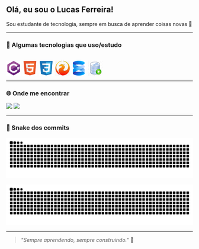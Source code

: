 ## Olá, eu sou o Lucas Ferreira!

Sou estudante de tecnologia, sempre em busca de aprender coisas novas 🚀  

---

### 🚀 Algumas tecnologias que uso/estudo
<div style="display: inline_block"><br>
  <!-- C# -->
  <img align="center" alt="Lucas-Csharp" height="40" width="40" src="https://raw.githubusercontent.com/devicons/devicon/master/icons/csharp/csharp-original.svg">
  
  <!-- HTML -->
  <img align="center" alt="Lucas-HTML" height="40" width="40" src="https://raw.githubusercontent.com/devicons/devicon/master/icons/html5/html5-original.svg">
  
  <!-- CSS -->
  <img align="center" alt="Lucas-CSS" height="40" width="40" src="https://raw.githubusercontent.com/devicons/devicon/master/icons/css3/css3-original.svg">
  
  <!-- Firebird -->
  <img align="center" alt="Lucas-Firebird" height="40" width="40" src="https://raw.githubusercontent.com/ferreira-luc4s/ferreira-luc4s/main/assets/firebird_logo.png">
  
  <!-- SQL Server -->
  <img align="center" alt="Lucas-sqlserver" height="40" width="40" src="https://raw.githubusercontent.com/ferreira-luc4s/ferreira-luc4s/main/assets/sqlserver.png">
  
  <!-- Oracle -->
  <img align="center" alt="Lucas-oracle" height="40" width="40" src="https://raw.githubusercontent.com/ferreira-luc4s/ferreira-luc4s/main/assets/oracle.png">
</div>

---

### 🌐 Onde me encontrar
<div> 
  <a href="mailto:lucas09.lf30@gmail.com"><img src="https://img.shields.io/badge/-Gmail-%23333?style=for-the-badge&logo=gmail&logoColor=white"></a>
  <a href="https://www.linkedin.com/in/ferreira-luc4s" target="_blank"><img src="https://img.shields.io/badge/-LinkedIn-%230077B5?style=for-the-badge&logo=linkedin&logoColor=white"></a> 
</div>

---

### 🐍 Snake dos commits
<!-- Snake escura (dark mode) -->
![Snake animation dark](https://raw.githubusercontent.com/ferreira-luc4s/ferreira-luc4s/output/github-contribution-grid-snake-dark.svg#gh-dark-mode-only)

<!-- Snake clara (light mode) -->
![Snake animation light](https://raw.githubusercontent.com/ferreira-luc4s/ferreira-luc4s/output/github-contribution-grid-snake.svg#gh-light-mode-only)

---

> _"Sempre aprendendo, sempre construindo."_ 🚀
